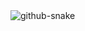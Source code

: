 <picture>
  <source media="(prefers-color-scheme: dark)" srcset="https://raw.githubusercontent.com/adarsha-wagle/profile/output/github-snake-dark.svg" />
  <source media="(prefers-color-scheme: light)" srcset="https://raw.githubusercontent.com/adarsha-wagle/profile/output/github-snake.svg" />
  <img alt="github-snake" src="https://raw.githubusercontent.com/adarsha-wagle/profile/output/github-snake.svg" />
</picture>
